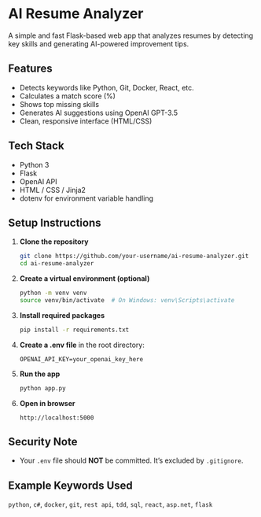 # AI Resume Analyzer

A simple and fast Flask-based web app that analyzes resumes by detecting key skills and generating AI-powered improvement tips.

## Features

- Detects keywords like Python, Git, Docker, React, etc.
- Calculates a match score (%)
- Shows top missing skills
- Generates AI suggestions using OpenAI GPT-3.5
- Clean, responsive interface (HTML/CSS)

## Tech Stack
- Python 3  
- Flask  
- OpenAI API  
- HTML / CSS / Jinja2  
- dotenv for environment variable handling

## Setup Instructions

1. **Clone the repository**
   ```bash
   git clone https://github.com/your-username/ai-resume-analyzer.git
   cd ai-resume-analyzer
   ```

2. **Create a virtual environment (optional)**
   ```bash
   python -m venv venv
   source venv/bin/activate  # On Windows: venv\Scripts\activate
   ```

3. **Install required packages**
   ```bash
   pip install -r requirements.txt
   ```

4. **Create a .env file** in the root directory:
   ```
   OPENAI_API_KEY=your_openai_key_here
   ```

5. **Run the app**
   ```bash
   python app.py
   ```

6. **Open in browser**
   ```
   http://localhost:5000
   ```

## Security Note

- Your `.env` file should **NOT** be committed. It’s excluded by `.gitignore`.

## Example Keywords Used

`python`, `c#`, `docker`, `git`, `rest api`, `tdd`, `sql`, `react`, `asp.net`, `flask`
